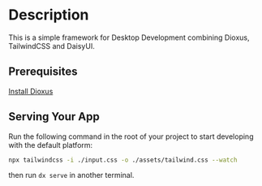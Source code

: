 # Description

This is a simple framework for Desktop Development combining Dioxus, TailwindCSS and DaisyUI.

## Prerequisites

[Install Dioxus](https://dioxuslabs.com/learn/0.6/getting_started/)

## Serving Your App

Run the following command in the root of your project to start developing with the default platform:

```bash
npx tailwindcss -i ./input.css -o ./assets/tailwind.css --watch
```

then run `dx serve` in another terminal.
